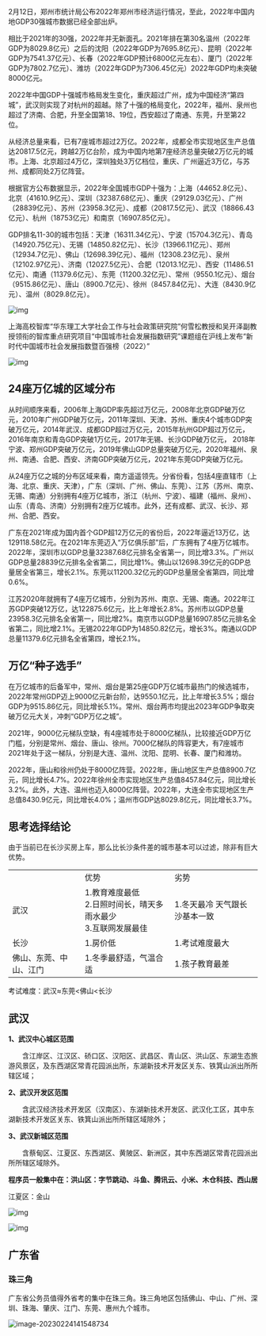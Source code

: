 2月12日，郑州市统计局公布2022年郑州市经济运行情况，至此，2022年中国内地GDP30强城市数据已经全部出炉。

相比于2021年的30强，2022年并无新面孔。2021年排在第30名温州（2022年GDP为8029.8亿元）之后的沈阳（2022年GDP为7695.8亿元）、昆明（2022年GDP为7541.37亿元）、长春（2022年GDP预计6800亿元左右）、厦门（2022年GDP为7802.7亿元）、潍坊（2022年GDP为7306.45亿元）2022年GDP均未突破8000亿元。

2022年中国GDP十强城市格局发生变化，重庆超过广州，成为中国经济“第四城”，武汉则实现了对杭州的超越。除了十强的格局变化，2022年，福州、泉州也超过了济南、合肥，升至全国第18、19位，西安超过了南通、东莞，升至第22位。

从经济总量来看，已有7座城市超过2万亿。2022年，成都全市实现地区生产总值达20817.5亿元，跨越2万亿台阶，成为中国内地第7座经济总量突破2万亿元的城市。上海、北京超过4万亿，深圳独处3万亿档位，重庆、广州逼近3万亿，与苏州、成都同处2万亿阵营。

根据官方公布数据显示，2022年全国城市GDP十强为：上海（44652.8亿元）、北京（41610.9亿元）、深圳（32387.68亿元）、重庆（29129.03亿元）、广州（28839亿元）、苏州（23958.3亿元）、成都（20817.5亿元）、武汉（18866.43亿元）、杭州（18753亿元）和南京（16907.85亿元）。

GDP排名11-30的城市包括：天津（16311.34亿元）、宁波（15704.3亿元）、青岛（14920.75亿元）、无锡（14850.82亿元）、长沙（13966.11亿元）、郑州（12934.7亿元）、佛山（12698.39亿元）、福州（12308.23亿元）、泉州（12102.97亿元）、济南（12027.5亿元）、合肥（12013.1亿元）、西安（11486.51亿元）、南通（11379.6亿元）、东莞（11200.32亿元）、常州（9550.1亿元）、烟台（9515.86亿元）、唐山（8900.7亿元）、徐州（8457.84亿元）、大连（8430.9亿元）、温州（8029.8亿元）。

![img](https://raw.githubusercontent.com/qkd90/figureBed/main/202302172039001.png)

上海高校智库“华东理工大学社会工作与社会政策研究院”何雪松教授和吴开泽副教授领衔的智库重点研究项目“中国城市社会发展指数研究”课题组在沪线上发布“新时代中国城市社会发展指数暨百强榜（2022）”

![img](https://raw.githubusercontent.com/qkd90/figureBed/main/202302241419223.jpeg)

## 24座万亿城的区域分布

从时间顺序来看，2006年上海GDP率先超过万亿元，2008年北京GDP破万亿元，2010年广州GDP破万亿元，2011年深圳、天津、苏州、重庆4个城市GDP突破万亿元，2014年武汉、成都GDP超过万亿元，2015年杭州GDP超过万亿元，2016年南京和青岛GDP突破1万亿元，2017年无锡、长沙GDP破万亿元， 2018年宁波、郑州GDP突破万亿元，2019年佛山GDP总量突破万亿元，2020年福州、泉州、南通、合肥、西安、济南GDP突破万亿元，2021年东莞GDP突破万亿元。

从24座万亿之城的分布区域来看，南方遥遥领先。分省份看，包括4座直辖市（上海、北京、重庆、天津），广东（深圳、广州、佛山、东莞）、江苏（苏州、南京、无锡、南通）分别拥有4座万亿城市，浙江（杭州、宁波）、福建（福州、泉州）、山东（青岛、济南）分别拥有2座万亿城市。此外，还有成都、武汉、长沙、郑州、合肥、西安。

广东在2021年成为国内首个GDP超12万亿元的省份后，2022年逼近13万亿，达129118.58亿元。在2021年东莞迈入“万亿俱乐部”后，广东拥有了4座万亿城市。2022年，深圳市以GDP总量32387.68亿元排名全省第一，同比增3.3%。广州以GDP总量28839亿元排名全省第二，同比增1%。佛山以12698.39亿元的GDP总量居全省第三，增长2.1%。东莞以11200.32亿元的GDP总量居全省第四，同比增0.6%。

江苏2020年就拥有了4座万亿城市，分别为苏州、南京、无锡、南通。2022年江苏GDP突破12万亿，达122875.6亿元，比上年增长2.8%。苏州市以GDP总量23958.3亿元排名全省第一，同比增2%。南京市以GDP总量16907.85亿元排名全省第二，同比增2.1%。无锡2022年GDP为14850.82亿元，增长3%。南通以GDP总量11379.6亿元排名全省第四，增长2.1%。

## 万亿“种子选手”

在万亿城市的后备军中，常州、烟台是第25座GDP万亿城市最热门的候选城市，2022年常州GDP迈上9000亿元新台阶，达9550.1亿元，比上年增长3.5%；烟台GDP为9515.86亿元，同比增长5.1%。常州、烟台两市均提出2023年GDP争取突破万亿元大关，冲刺“GDP万亿之城”。

2021年，9000亿元梯队空缺，有4座城市处于8000亿梯队，比较接近GDP万亿门槛，分别是常州、烟台、唐山、徐州。7000亿梯队的阵容更大，有7座城市2021年处于这一梯队，分别是大连、温州、沈阳、昆明、长春、厦门和潍坊。

2022年，唐山和徐州仍处于8000亿阵营。2022年，唐山地区生产总值8900.7亿元，同比增长4.7%。2022年徐州全市实现地区生产总值8457.84亿元，同比增长3.2%。此外，大连、温州也迈入8000亿阵营。2022年，大连全市实现地区生产总值8430.9亿元，同比增长4.0%；温州市GDP达8029.8亿元，同比增长3.7%。

## 思考选择结论

由于当前已在长沙买房上车，那么比长沙条件差的城市基本可以过滤，除非有巨大优势。

|                        |                                                              |                               |
| ---------------------- | ------------------------------------------------------------ | ----------------------------- |
|                        | 优势                                                         | 劣势                          |
| 武汉                   | 1.教育难度最低<br />2.日照时间长，晴天多 雨水最少<br />3.互联网发展最佳 | 1.冬天最冷 天气跟长沙基本一致 |
| 长沙                   | 1.房价低                                                     | 1.考试难度最大                |
| 佛山、东莞、中山、江门 | 1.冬季最舒适，气温合适                                       | 1.孩子教育最差                |

考试难度：武汉≈东莞<佛山<长沙



## 武汉

**1、武汉中心城区范围**

　　含江岸区、江汉区、硚口区、汉阳区、武昌区、青山区、洪山区、东湖生态旅游风景区，及东西湖区常青花园派出所，东湖新技术开发区关东、铁箕山派出所所辖区域；

**2、武汉开发区范围**

　　含武汉经济技术开发区（汉南区）、东湖新技术开发区、武汉化工区，其中东湖新技术开发区关东、铁箕山派出所所辖区域除外；

**3、武汉新城区范围**

　　含蔡甸区、江夏区、东西湖区、黄陂区、新洲区，其中东西湖区常青花园派出所所辖区域除外。

**程序员一般集中在：洪山区：字节跳动、斗鱼、腾讯云、小米、木仓科技、西山居**

江夏区：金山

![img](https://raw.githubusercontent.com/qkd90/figureBed/main/202302211702532.jpeg)

![img](https://raw.githubusercontent.com/qkd90/figureBed/main/202302211702580.gif)

## 广东省

### 珠三角

广东省公务员值得外省考的集中在珠三角。珠三角地区包括佛山、中山、广州、深圳、珠海、肇庆、江门、东莞、惠州九个城市。

![image-20230224141548734](https://raw.githubusercontent.com/qkd90/figureBed/main/202302241415810.png)
